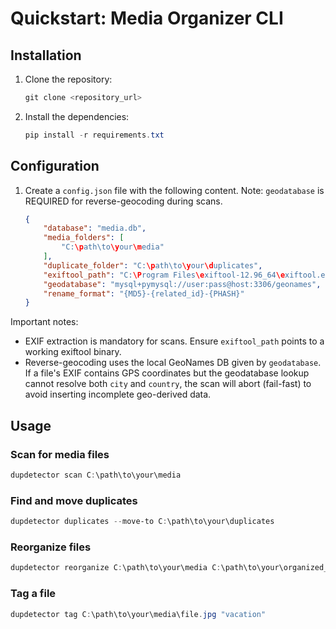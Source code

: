 # Quickstart: Media Organizer CLI

## Installation

1.  Clone the repository:
    ```powershell
    git clone <repository_url>
    ```
2.  Install the dependencies:
    ```powershell
    pip install -r requirements.txt
    ```

## Configuration

1.  Create a `config.json` file with the following content. Note: `geodatabase` is REQUIRED for reverse-geocoding during scans.
    ```json
    {
        "database": "media.db",
        "media_folders": [
            "C:\path\to\your\media"
        ],
        "duplicate_folder": "C:\path\to\your\duplicates",
        "exiftool_path": "C:\Program Files\exiftool-12.96_64\exiftool.exe",
        "geodatabase": "mysql+pymysql://user:pass@host:3306/geonames",
        "rename_format": "{MD5}-{related_id}-{PHASH}"
    }
    ```

Important notes:

- EXIF extraction is mandatory for scans. Ensure `exiftool_path` points to a working exiftool binary.
- Reverse-geocoding uses the local GeoNames DB given by `geodatabase`. If a file's EXIF contains GPS coordinates but the geodatabase lookup cannot resolve both `city` and `country`, the scan will abort (fail-fast) to avoid inserting incomplete geo-derived data.

## Usage

### Scan for media files

```powershell
dupdetector scan C:\path\to\your\media
```

### Find and move duplicates

```powershell
dupdetector duplicates --move-to C:\path\to\your\duplicates
```

### Reorganize files

```powershell
dupdetector reorganize C:\path\to\your\media C:\path\to\your\organized_media --by-date
```

### Tag a file

```powershell
dupdetector tag C:\path\to\your\media\file.jpg "vacation"
```
